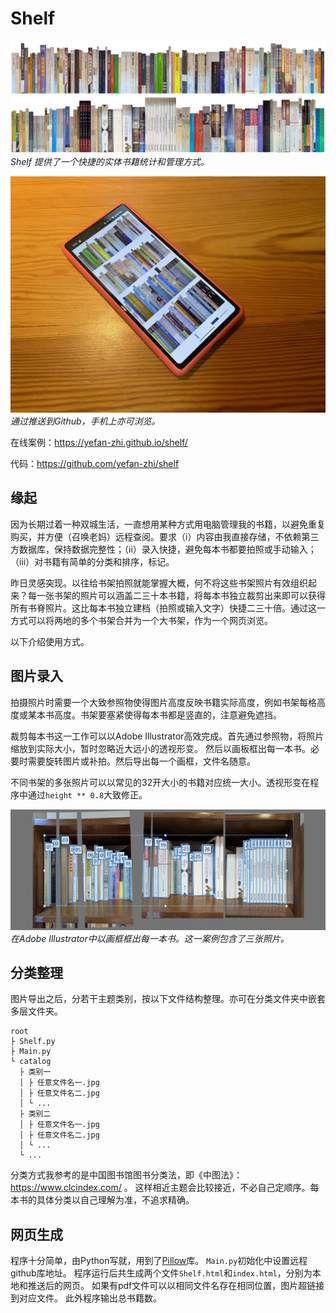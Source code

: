 # Shelf

![img.jpg](README/img.jpg)
_Shelf 提供了一个快捷的实体书籍统计和管理方式。_

![phone-shelf-example.jpg](README/phone-shelf-example.jpg) 
_通过推送到Github，手机上亦可浏览。_

在线案例：https://yefan-zhi.github.io/shelf/

代码：https://github.com/yefan-zhi/shelf

## 缘起

因为长期过着一种双城生活，一直想用某种方式用电脑管理我的书籍，以避免重复购买，并方便（召唤老妈）远程查阅。要求（i）内容由我直接存储，不依赖第三方数据库，保持数据完整性；（ii）录入快捷，避免每本书都要拍照或手动输入；（iii）对书籍有简单的分类和排序，标记。

昨日灵感突现。以往给书架拍照就能掌握大概，何不将这些书架照片有效组织起来？每一张书架的照片可以涵盖二三十本书籍，将每本书独立裁剪出来即可以获得所有书脊照片。这比每本书独立建档（拍照或输入文字）快捷二三十倍。通过这一方式可以将两地的多个书架合并为一个大书架，作为一个网页浏览。

以下介绍使用方式。

## 图片录入

拍摄照片时需要一个大致参照物使得图片高度反映书籍实际高度，例如书架每格高度或某本书高度。书架要塞紧使得每本书都是竖直的，注意避免遮挡。

裁剪每本书这一工作可以以Adobe Illustrator高效完成。首先通过参照物，将照片缩放到实际大小，暂时忽略近大远小的透视形变。
然后以画板框出每一本书。必要时需要旋转图片或补拍。然后导出每一个画框，文件名随意。

不同书架的多张照片可以以常见的32开大小的书籍对应统一大小。透视形变在程序中通过`height ** 0.8`大致修正。

![illustrator.jpg](README/illustrator.jpg)
_在Adobe Illustrator中以画框框出每一本书。这一案例包含了三张照片。_

## 分类整理

图片导出之后，分若干主题类别，按以下文件结构整理。亦可在分类文件夹中嵌套多层文件夹。

```
root
├ Shelf.py
├ Main.py
└ catalog
  ├ 类别一
  │ ├ 任意文件名一.jpg
  │ ├ 任意文件名二.jpg
  │ └ ...
  ├ 类别二
  │ ├ 任意文件名一.jpg
  │ ├ 任意文件名二.jpg
  │ └ ...
  └ ...
```

分类方式我参考的是中国图书馆图书分类法，即《中图法》：https://www.clcindex.com/ 。
这样相近主题会比较接近，不必自己定顺序。每本书的具体分类以自己理解为准，不追求精确。

## 网页生成

程序十分简单，由Python写就，用到了[Pillow](https://pypi.org/project/pillow/)库。
`Main.py`初始化中设置远程github库地址。
程序运行后共生成两个文件`Shelf.html`和`index.html`，分别为本地和推送后的网页。
如果有pdf文件可以以相同文件名存在相同位置，图片超链接到对应文件。
此外程序输出总书籍数。


